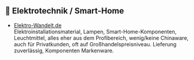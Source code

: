 ## 🔌 Elektrotechnik / Smart-Home
* [Elektro-Wandelt.de](https://www.elektro-wandelt.de)\
Elektroinstallationsmaterial, Lampen, Smart-Home-Komponenten, Leuchtmittel, alles eher aus dem Profibereich, wenig/keine Chinaware, auch für Privatkunden, oft auf Großhandelspreisniveau. Lieferung zuverlässig, Komponenten Markenware.